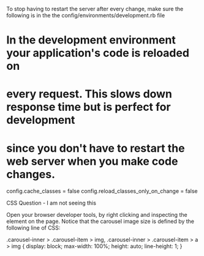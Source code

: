 To stop having to restart the server after every change, make sure the following
is in the the config/environments/development.rb file
  # In the development environment your application's code is reloaded on
  # every request. This slows down response time but is perfect for development
  # since you don't have to restart the web server when you make code changes.
  config.cache_classes = false
  config.reload_classes_only_on_change = false


  CSS Question - I am not seeing this

  Open your browser developer tools, by right clicking and inspecting the element on the page. Notice that the carousel image size is defined by the following line of CSS:

.carousel-inner > .carousel-item > img, .carousel-inner > .carousel-item > a > img {
  display: block;
  max-width: 100%;
  height: auto;
  line-height: 1;
}
